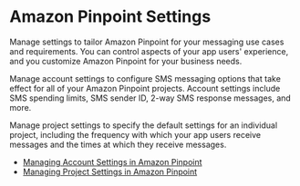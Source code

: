 # Amazon Pinpoint Settings<a name="settings"></a>

Manage settings to tailor Amazon Pinpoint for your messaging use cases and requirements\. You can control aspects of your app users' experience, and you customize Amazon Pinpoint for your business needs\.

Manage account settings to configure SMS messaging options that take effect for all of your Amazon Pinpoint projects\. Account settings include SMS spending limits, SMS sender ID, 2\-way SMS response messages, and more\.

Manage project settings to specify the default settings for an individual project, including the frequency with which your app users receive messages and the times at which they receive messages\.


+ [Managing Account Settings in Amazon Pinpoint](settings-account.md)
+ [Managing Project Settings in Amazon Pinpoint](settings-project.md)